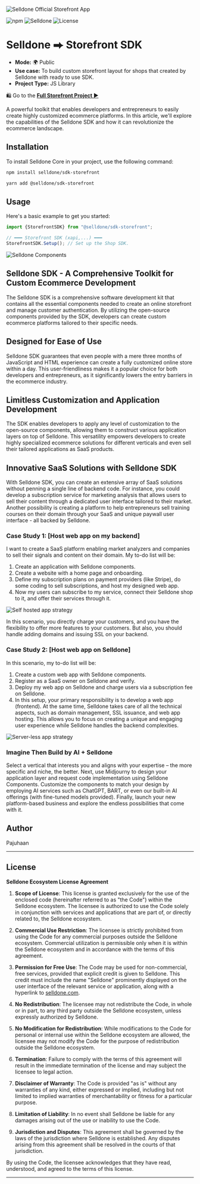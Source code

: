 ![Selldone Official Storefront App](_docs/images/banner-storefront-sdk.jpg)

![npm](https://img.shields.io/npm/v/@selldone/sdk-storefront)
![Selldone](https://img.shields.io/badge/type-Selldone-f39f37?style=flat&label=Storefront&labelColor=%23567&color=%23000)
![License](https://img.shields.io/github/license/selldone/storefront-sdk.svg)

# Selldone ⮕ Storefront SDK


* **Mode:** 🌍 Public
* **Use case:** To build custom storefront layout for shops that created by Selldone with ready to use SDK.
* **Project Type:** JS Library

🛍️ Go to the [**Full Storefront Project ▶**](https://github.com/selldone/storefront)

A powerful toolkit that enables developers and entrepreneurs to easily create highly customized ecommerce platforms. In this article, we'll explore the capabilities of the Selldone SDK and how it can revolutionize the ecommerce landscape.


## Installation

To install Selldone Core in your project, use the following command:


```bash
npm install selldone/sdk-storefront
```
```bash
yarn add @selldone/sdk-storefront
```

## Usage

Here's a basic example to get you started:

```javascript
import {StorefrontSDK} from "@selldone/sdk-storefront";

// ━━━ Storefront SDK (xapi,...) ━━━
StorefrontSDK.Setup(); // Set up the Shop SDK.
```





![Selldone Components](docs/images/selldone-sdk-layers.jpg)

## Selldone SDK - A Comprehensive Toolkit for Custom Ecommerce Development

The Selldone SDK is a comprehensive software development kit that contains all the essential components needed to create an online storefront and manage customer authentication. By utilizing the open-source components provided by the SDK, developers can create custom ecommerce platforms tailored to their specific needs.

## Designed for Ease of Use

Selldone SDK guarantees that even people with a mere three months of JavaScript and HTML experience can create a fully customized online store within a day. This user-friendliness makes it a popular choice for both developers and entrepreneurs, as it significantly lowers the entry barriers in the ecommerce industry.

## Limitless Customization and Application Development

The SDK enables developers to apply any level of customization to the open-source components, allowing them to construct various application layers on top of Selldone. This versatility empowers developers to create highly specialized ecommerce solutions for different verticals and even sell their tailored applications as SaaS products.

## Innovative SaaS Solutions with Selldone SDK

With Selldone SDK, you can create an extensive array of SaaS solutions without penning a single line of backend code. For instance, you could develop a subscription service for marketing analysis that allows users to sell their content through a dedicated user interface tailored to their market. Another possibility is creating a platform to help entrepreneurs sell training courses on their domain through your SaaS and unique paywall user interface - all backed by Selldone.

### Case Study 1: [Host web app on my backend]

I want to create a SaaS platform enabling market analyzers and companies to sell their signals and content on their domain. My to-do list will be:

1. Create an application with Selldone components.
2. Create a website with a home page and onboarding.
3. Define my subscription plans on payment providers (like Stripe), do some coding to sell subscriptions, and host my designed web app.
4. Now my users can subscribe to my service, connect their Selldone shop to it, and offer their services through it.

![Self hosted app strategy](docs/images/selldone-saas-hosting-strategies-1.jpg)

In this scenario, you directly charge your customers, and you have the flexibility to offer more features to your customers. But also, you should handle adding domains and issuing SSL on your backend.

### Case Study 2: [Host web app on Selldone]

In this scenario, my to-do list will be:

1. Create a custom web app with Selldone components.
2. Register as a SaaS owner on Selldone and verify.
3. Deploy my web app on Selldone and charge users via a subscription fee on Selldone.
4. In this setup, your primary responsibility is to develop a web app (frontend). At the same time, Selldone takes care of all the technical aspects, such as domain management, SSL issuance, and web app hosting. This allows you to focus on creating a unique and engaging user experience while Selldone handles the backend complexities.

![Server-less app strategy](docs/images/selldone-saas-hosting-strategies-2.jpg)

### Imagine Then Build by AI + Selldone

Select a vertical that interests you and aligns with your expertise – the more specific and niche, the better. Next, use Midjourny to design your application layer and request code implementation using Selldone Components. Customize the components to match your design by employing AI services such as ChatGPT, BART, or even our built-in AI offerings (with fine-tuned models provided). Finally, launch your new platform-based business and explore the endless possibilities that come with it.

## Author
Pajuhaan



---

## License
**Selldone Ecosystem License Agreement**

1. **Scope of License**: This license is granted exclusively for the use of the enclosed code (hereinafter referred to as "the Code") within the Selldone ecosystem. The licensee is authorized to use the Code solely in conjunction with services and applications that are part of, or directly related to, the Selldone ecosystem.

2. **Commercial Use Restriction**: The licensee is strictly prohibited from using the Code for any commercial purposes outside the Selldone ecosystem. Commercial utilization is permissible only when it is within the Selldone ecosystem and in accordance with the terms of this agreement.

3. **Permission for Free Use**: The Code may be used for non-commercial, free services, provided that explicit credit is given to Selldone. This credit must include the name "Selldone" prominently displayed on the user interface of the relevant service or application, along with a hyperlink to [selldone.com](https://selldone.com).

4. **No Redistribution**: The licensee may not redistribute the Code, in whole or in part, to any third party outside the Selldone ecosystem, unless expressly authorized by Selldone.

5. **No Modification for Redistribution**: While modifications to the Code for personal or internal use within the Selldone ecosystem are allowed, the licensee may not modify the Code for the purpose of redistribution outside the Selldone ecosystem.

6. **Termination**: Failure to comply with the terms of this agreement will result in the immediate termination of the license and may subject the licensee to legal action.

7. **Disclaimer of Warranty**: The Code is provided "as is" without any warranties of any kind, either expressed or implied, including but not limited to implied warranties of merchantability or fitness for a particular purpose.

8. **Limitation of Liability**: In no event shall Selldone be liable for any damages arising out of the use or inability to use the Code.

9. **Jurisdiction and Disputes**: This agreement shall be governed by the laws of the jurisdiction where Selldone is established. Any disputes arising from this agreement shall be resolved in the courts of that jurisdiction.

By using the Code, the licensee acknowledges that they have read, understood, and agreed to the terms of this license.

---